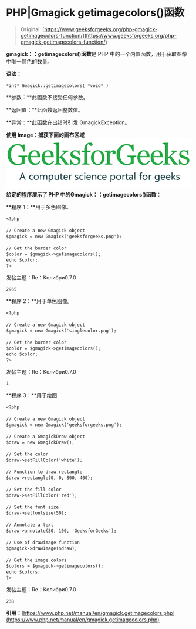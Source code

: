 # PHP|Gmagick getimagecolors()函数

> Original: [https://www.geeksforgeeks.org/php-gmagick-getimagecolors-function/](https://www.geeksforgeeks.org/php-gmagick-getimagecolors-function/)

**gmagick：：getimagecolors()函数**是 PHP 中的一个内置函数，用于获取图像中唯一颜色的数量。

**语法：**

```
*int* Gmagick::getimagecolors( *void* )
```

**参数：**此函数不接受任何参数。

**返回值：**此函数返回整数值。

**异常：**此函数在出错时引发 GmagickException。

**使用 Image：**捕获下面的画布区域
![](img/07c99ec29e7a50fc3ea91a9d4a8d2f31.png)
给定的程序演示了 PHP 中的**Gmagick：：getimagecolors()函数**：

**程序 1：**用于多色图像。

```
<?php

// Create a new Gmagick object
$gmagick = new Gmagick('geeksforgeeks.png');

// Get the border color
$color = $gmagick->getimagecolors();
echo $color;
?>
```

发帖主题：Re：Колибри0.7.0

```
2955
```

**程序 2：**用于单色图像。

```
<?php

// Create a new Gmagick object
$gmagick = new Gmagick('singlecolor.png');

// Get the border color
$color = $gmagick->getimagecolors();
echo $color;
?>
```

发帖主题：Re：Колибри0.7.0

```
1
```

**程序 3：**用于绘图

```
<?php

// Create a new Gmagick object
$gmagick = new Gmagick('geeksforgeeks.png');

// Create a GmagickDraw object
$draw = new GmagickDraw();

// Set the color
$draw->setFillColor('white');

// Function to draw rectangle
$draw->rectangle(0, 0, 800, 400);

// Set the fill color
$draw->setFillColor('red');

// Set the font size
$draw->setfontsize(50);

// Annotate a text
$draw->annotate(30, 100, 'GeeksforGeeks');

// Use of drawimage function
$gmagick->drawImage($draw);

// Get the image colors
$colors = $gmagick->getimagecolors();
echo $colors;
?>
```

发帖主题：Re：Колибри0.7.0

```
238
```

**引用：**[https://www.php.net/manual/en/gmagick.getimagecolors.php](https://www.php.net/manual/en/gmagick.getimagecolors.php)